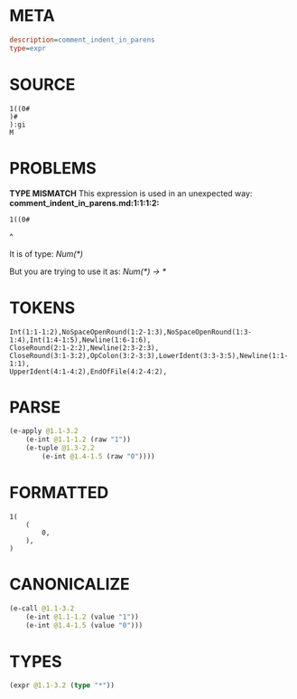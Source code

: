 # META
~~~ini
description=comment_indent_in_parens
type=expr
~~~
# SOURCE
~~~roc
1((0#
)#
):gi
M
~~~
# PROBLEMS
**TYPE MISMATCH**
This expression is used in an unexpected way:
**comment_indent_in_parens.md:1:1:1:2:**
```roc
1((0#
```
^

It is of type:
    _Num(*)_

But you are trying to use it as:
    _Num(*) -> *_

# TOKENS
~~~zig
Int(1:1-1:2),NoSpaceOpenRound(1:2-1:3),NoSpaceOpenRound(1:3-1:4),Int(1:4-1:5),Newline(1:6-1:6),
CloseRound(2:1-2:2),Newline(2:3-2:3),
CloseRound(3:1-3:2),OpColon(3:2-3:3),LowerIdent(3:3-3:5),Newline(1:1-1:1),
UpperIdent(4:1-4:2),EndOfFile(4:2-4:2),
~~~
# PARSE
~~~clojure
(e-apply @1.1-3.2
	(e-int @1.1-1.2 (raw "1"))
	(e-tuple @1.3-2.2
		(e-int @1.4-1.5 (raw "0"))))
~~~
# FORMATTED
~~~roc
1(
	(
		0,
	),
)
~~~
# CANONICALIZE
~~~clojure
(e-call @1.1-3.2
	(e-int @1.1-1.2 (value "1"))
	(e-int @1.4-1.5 (value "0")))
~~~
# TYPES
~~~clojure
(expr @1.1-3.2 (type "*"))
~~~
